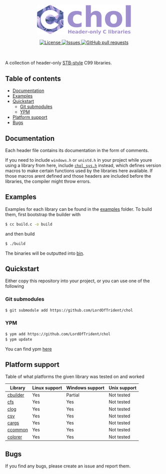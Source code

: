 <p align="center">
	<img width="300px" src="./res/logo.png">
</p>
<p align="center">
	<a href="./LICENSE">
		<img alt="License" src="https://img.shields.io/badge/license-MIT-26c374?style=for-the-badge">
	</a>
	<a href="https://github.com/LordOfTrident/chol/issues">
		<img alt="Issues" src="https://img.shields.io/github/issues/LordOfTrident/chol?style=for-the-badge&color=4f79e4">
	</a>
	<a href="https://github.com/LordOfTrident/chol/pulls">
		<img alt="GitHub pull requests" src="https://img.shields.io/github/issues-pr/LordOfTrident/chol?style=for-the-badge&color=4f79e4">
	</a>
	<br><br><br>
</p>

A collection of header-only [STB-style](https://github.com/nothings/stb) C99 libraries.

## Table of contents
* [Documentation](#documentation)
* [Examples](#examples)
* [Quickstart](#quickstart)
  * [Git submodules](#git-submodules)
  * [YPM](#ypm)
* [Platform support](#platform-support)
* [Bugs](#bugs)

## Documentation
Each header file contains its documentation in the form of comments.

If you need to include `windows.h` or `unistd.h` in your project while youre using a library from
here, include [`chol_sys.h`](./chol_sys.h) instead, which defines version macros to make certain
functions used by the libraries here available. If those macros arent defined and those headers
are included before the libraries, the compiler might throw errors.

## Examples
Examples for each library can be found in the [examples](./examples) folder.
To build them, first bootstrap the builder with
```sh
$ cc build.c -o build
```

and then build
```sh
$ ./build
```

The binaries will be outputted into [bin](./bin).

## Quickstart
Either copy this repository into your project, or you can use one of the following

### Git submodules
```sh
$ git submodule add https://github.com/LordOfTrident/chol
```

### YPM
```sh
$ ypm add https://github.com/LordOfTrident/chol
$ ypm update
```

You can find ypm [here](https://github.com/yeti0904/ypm)

## Platform support
Table of what platforms the given library was tested on and worked

| Library                   | Linux support | Windows support | Unix support |
|---------------------------|---------------|-----------------|--------------|
| [cbuilder](./cbuilder.h)  | Yes           | Partial         | Not tested   |
| [cfs](./cfs.h)            | Yes           | Yes             | Not tested   |
| [clog](./clog.h)          | Yes           | Yes             | Not tested   |
| [csv](./csv.h)            | Yes           | Yes             | Not tested   |
| [cargs](./cargs.h)        | Yes           | Yes             | Not tested   |
| [ccommon](./ccommon.h)    | Yes           | Yes             | Not tested   |
| [colorer](./colorer.h)    | Yes           | Yes             | Not tested   |

## Bugs
If you find any bugs, please create an issue and report them.
